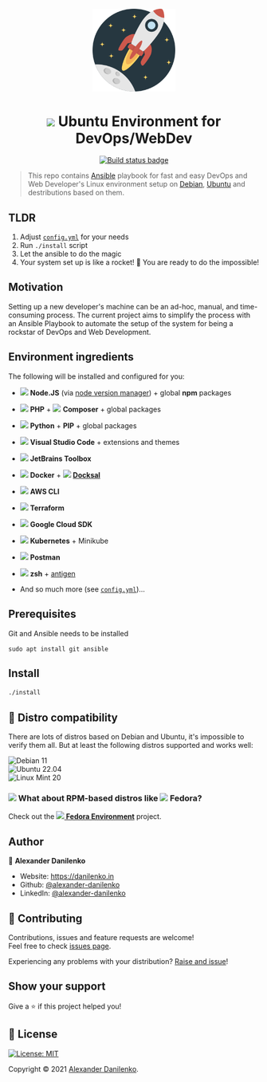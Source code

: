 <p align="center">
  <img src="./logo.svg" width="33%"/>
</p>

<h1 align="center"><img src="https://cdn.svgporn.com/logos/ubuntu.svg" height="22" /> Ubuntu Environment for DevOps/WebDev</h1>
<p align="center">
  <a href="https://github.com/alexander-danilenko/ubuntu-environment/actions/workflows/22.04.yml">
    <img alt="Build status badge" src="https://img.shields.io/github/workflow/status/alexander-danilenko/ubuntu-environment/Ubuntu%2022.04/ubuntu-22.04?label=Ubuntu%2022.04&logo=ubuntu&style=for-the-badge" />
  </a>
</p>

> This repo contains [Ansible](https://www.ansible.com/) playbook for fast and easy DevOps and Web Developer's Linux environment setup on [Debian](https://debian.org), [Ubuntu](https://ubuntu.com/) and destributions based on them.

## TLDR

1. Adjust [`config.yml`](config.yml) for your needs
2. Run `./install` script
3. Let the ansible to do the magic
4. Your system set up is like a rocket! 🚀 You are ready to do the impossible!

## Motivation

Setting up a new developer's machine can be an ad-hoc, manual, and time-consuming process. The current project aims to simplify the process with an Ansible Playbook to automate the setup of the system for being a rockstar of DevOps and Web Development.

## Environment ingredients 

The following will be installed and configured for you:

- <img src="https://cdn.svgporn.com/logos/nodejs-icon.svg" height="14"> **Node.JS** (via [node version manager](https://github.com/nvm-sh/nvm)) + global **npm** packages
- <img src="https://cdn.svgporn.com/logos/php.svg" height="14"> **PHP** +  <img src="https://cdn.svgporn.com/logos/composer.svg" height="14"> **Composer** + global packages
- <img src="https://cdn.svgporn.com/logos/python.svg" height="14"> **Python** + **PIP** + global packages
- <img src="https://cdn.svgporn.com/logos/visual-studio-code.svg" height="14"> **Visual Studio Code** + extensions and themes
- <img src="https://cdn.svgporn.com/logos/jetbrains.svg" height="14"> **JetBrains Toolbox**
- <img src="https://cdn.svgporn.com/logos/docker-icon.svg" height="14"> **Docker** + <img src="https://d33wubrfki0l68.cloudfront.net/96d4dedb7aa3fbf371d01d3356a97ec463b23e04/ca713/images/docksal-mark-color.svg" height="14"> [**Docksal**](https://docksal.io/)
- <img src="https://cdn.svgporn.com/logos/aws.svg" height="14"> **AWS CLI**
- <img src="https://cdn.svgporn.com/logos/terraform-icon.svg" height="14"> **Terraform**
- <img src="https://cdn.svgporn.com/logos/google-cloud.svg" height="14"> **Google Cloud SDK**
- <img src="https://cdn.svgporn.com/logos/kubernetes.svg" height="14"> **Kubernetes** + Minikube
- <img src="https://cdn.svgporn.com/logos/postman.svg" height="14"> **Postman**

- <img src="https://cdn.svgporn.com/logos/bash-icon.svg" height="14" /> **zsh** + [antigen](https://github.com/zsh-users/antigen)
- And so much more (see [`config.yml`](config.yml))...

## Prerequisites

Git and Ansible needs to be installed

```
sudo apt install git ansible
```

## Install

```sh
./install
```

## 🐧 Distro compatibility

There are lots of distros based on Debian and Ubuntu, it's impossible to verify them all. But at least the following distros supported and works well:

<p>
<img alt="Debian 11" src="https://img.shields.io/badge/Debian-11-green.svg?logo=debian&style=for-the-badge" /></br>
<img alt="Ubuntu 22.04" src="https://img.shields.io/badge/Ubuntu-22.04-green.svg?logo=ubuntu&style=for-the-badge" /></br>
<img alt="Linux Mint 20" src="https://img.shields.io/badge/Linux_Mint-20-green.svg?logo=linuxmint&style=for-the-badge" /></br>
</p>

### <img src="https://cdn.svgporn.com/logos/redhat-icon.svg" height="16" /> What about RPM-based distros like <img src="https://cdn.svgporn.com/logos/fedora.svg" height="16" /> Fedora?

Check out the **[<img src="https://cdn.svgporn.com/logos/fedora.svg" height="12" /> Fedora Environment](https://github.com/alexander-danilenko/fedora-environment)** project.

## Author

👤 **Alexander Danilenko**

* Website: https://danilenko.in
* Github: [@alexander-danilenko](https://github.com/alexander-danilenko)
* LinkedIn: [@alexander-danilenko](https://linkedin.com/in/alexander-danilenko)

## 🤝 Contributing

Contributions, issues and feature requests are welcome!<br />Feel free to check [issues page](https://github.com/alexander-danilenko/ubuntu-environment/issues). 

Experiencing any problems with your distribution? [Raise and issue](https://github.com/alexander-danilenko/ubuntu-environment/issues/new)!

## Show your support

Give a ⭐️ if this project helped you!

## 📝 License

<a href="./LICENSE" target="_blank">
  <img alt="License: MIT" src="https://img.shields.io/badge/License-MIT-green.svg?style=for-the-badge" />
</a>

Copyright © 2021 [Alexander Danilenko](https://github.com/alexander-danilenko).